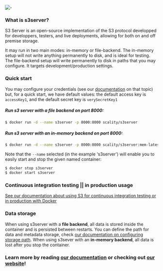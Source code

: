 ![-](http://bit.ly/DHSHIM)
### What is s3server?

S3 Server is an open-source implementation of the S3 protocol developped for
developpers, testers, and live deployments, allowing for both on and off premise
storage.

It may run in two main modes: in-memory or file-backend. The in-memory setup
will not write anything permanently to disk, and is ideal for testing.
The file-backend setup will write permanently to disk in paths that you may
configure. It targets development/production settings.

### Quick start

You may configure your credentials (see our [documentation](https://github.com/scality/S3/#setting-your-own-access-key-and-secret-key-pairs)
on that topic) but, for a quick start, we have default values: the default
access key is ```accessKey1```, and the default secret key is
```verySecretKey1```

##### Run s3 server with a ***file backend*** on port 8000:

```sh
$ docker run -d --name s3server -p 8000:8000 scality/s3server
```

##### Run s3 server with an ***in-memory backend*** on port 8000:

```sh
$ docker run -d --name s3server -p 8000:8000 scality/s3server:mem-latest
```

Note that the `--name` selected (in the example 's3server') will enable you to
easily start and stop the given named container:

```sh
$ docker stop s3server
$ docker start s3server
```

### Continuous integration testing || in production usage
[See our documentation about using S3 for continuous integration testing or in production with Docker](https://github.com/scality/S3/blob/master/DOCKER.md)

### Data storage
When using s3server with a **file backend**, all data is stored inside the
container and is persisted between restarts. You can define the path for data
and metadata storage, check [our documentation on configuring storage path](https://github.com/scality/S3#run-it-with-a-file-backend).
When using s3sever with an **in-memory backend**, all data is lost after you
stop the container.


### Learn more by reading [our documentation](https://github.com/scality/S3/) or checking out [our website](http://s3.scality.com)!

